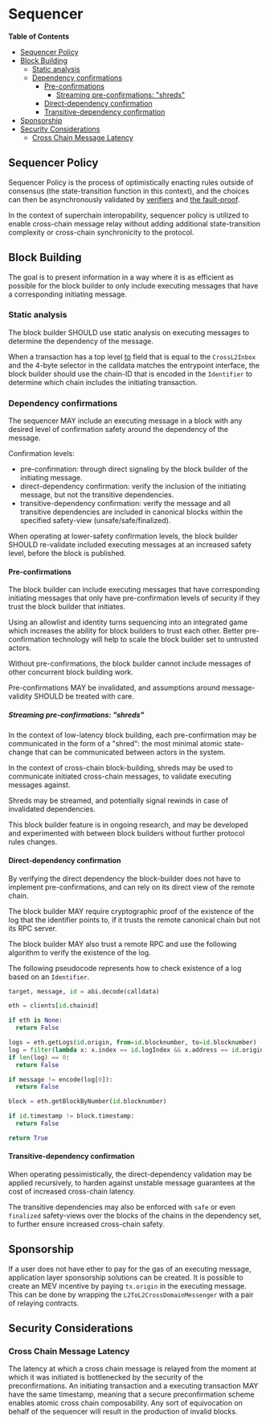 # Sequencer

<!-- START doctoc generated TOC please keep comment here to allow auto update -->
<!-- DON'T EDIT THIS SECTION, INSTEAD RE-RUN doctoc TO UPDATE -->
**Table of Contents**

- [Sequencer Policy](#sequencer-policy)
- [Block Building](#block-building)
  - [Static analysis](#static-analysis)
  - [Dependency confirmations](#dependency-confirmations)
    - [Pre-confirmations](#pre-confirmations)
      - [Streaming pre-confirmations: "shreds"](#streaming-pre-confirmations-shreds)
    - [Direct-dependency confirmation](#direct-dependency-confirmation)
    - [Transitive-dependency confirmation](#transitive-dependency-confirmation)
- [Sponsorship](#sponsorship)
- [Security Considerations](#security-considerations)
  - [Cross Chain Message Latency](#cross-chain-message-latency)

<!-- END doctoc generated TOC please keep comment here to allow auto update -->

## Sequencer Policy

Sequencer Policy is the process of optimistically enacting rules outside of consensus
(the state-transition function in this context), and the choices can then be asynchronously validated
by [verifiers](./verifier.md) and [the fault-proof](./fault_proof.md).

In the context of superchain interopability, sequencer policy is utilized to enable cross-chain message relay
without adding additional state-transition complexity or cross-chain synchronicity to the protocol.

## Block Building

The goal is to present information in a way where it is as efficient as possible for the block builder to only include
executing messages that have a corresponding initiating message.

### Static analysis

The block builder SHOULD use static analysis on executing messages to determine the dependency of the message.

When a transaction has a top level [to][tx-to] field that is equal to the `CrossL2Inbox`
and the 4-byte selector in the calldata matches the entrypoint interface,
the block builder should use the chain-ID that is encoded in the `Identifier` to determine which chain includes
the initiating transaction.

### Dependency confirmations

The sequencer MAY include an executing message in a block with any desired level
of confirmation safety around the dependency of the message.

Confirmation levels:

- pre-confirmation: through direct signaling by the block builder of the initiating message.
- direct-dependency confirmation: verify the inclusion of the initiating message, but not the transitive dependencies.
- transitive-dependency confirmation: verify the message and all transitive dependencies
  are included in canonical blocks within the specified safety-view (unsafe/safe/finalized).

When operating at lower-safety confirmation levels, the block builder SHOULD re-validate included
executing messages at an increased safety level, before the block is published.

#### Pre-confirmations

The block builder can include executing messages that have corresponding initiating messages
that only have pre-confirmation levels of security if they trust the block builder that initiates.

Using an allowlist and identity turns sequencing into an integrated game which increases the ability for
block builders to trust each other. Better pre-confirmation technology will help to scale the block builder
set to untrusted actors.

Without pre-confirmations, the block builder cannot include messages of other concurrent block building work.

Pre-confirmations MAY be invalidated, and assumptions around message-validity SHOULD be treated with care.

##### Streaming pre-confirmations: "shreds"

In the context of low-latency block building, each pre-confirmation may be communicated in the form of a "shred":
the most minimal atomic state-change that can be communicated between actors in the system.

In the context of cross-chain block-building, shreds may be used to communicate initiated cross-chain messages,
to validate executing messages against.

Shreds may be streamed, and potentially signal rewinds in case of invalidated dependencies.

This block builder feature is in ongoing research,
and may be developed and experimented with between block builders without further protocol rules changes.

#### Direct-dependency confirmation

By verifying the direct dependency the block-builder does not have to implement pre-confirmations,
and can rely on its direct view of the remote chain.

The block builder MAY require cryptographic proof of the existence of the log
that the identifier points to, if it trusts the remote canonical chain but not its RPC server.

The block builder MAY also trust a remote RPC and use the following algorithm
to verify the existence of the log.

The following pseudocode represents how to check existence of a log based on an `Identifier`.

```python
target, message, id = abi.decode(calldata)

eth = clients[id.chainid]

if eth is None:
  return False

logs = eth.getLogs(id.origin, from=id.blocknumber, to=id.blocknumber)
log = filter(lambda x: x.index == id.logIndex && x.address == id.origin)
if len(log) == 0:
  return False

if message != encode(log[0]):
  return False

block = eth.getBlockByNumber(id.blocknumber)

if id.timestamp != block.timestamp:
  return False

return True
```

[tx-to]: https://github.com/ethereum/execution-specs/blob/1fed0c0074f9d6aab3861057e1924411948dc50b/src/ethereum/frontier/fork_types.py#L52

#### Transitive-dependency confirmation

When operating pessimistically, the direct-dependency validation may be applied recursively,
to harden against unstable message guarantees at the cost of increased cross-chain latency.

The transitive dependencies may also be enforced with `safe` or even `finalized` safety-views
over the blocks of the chains in the dependency set, to further ensure increased cross-chain safety.

## Sponsorship

If a user does not have ether to pay for the gas of an executing message, application layer sponsorship
solutions can be created. It is possible to create an MEV incentive by paying `tx.origin` in the executing
message. This can be done by wrapping the `L2ToL2CrossDomainMessenger` with a pair of relaying contracts.

## Security Considerations

### Cross Chain Message Latency

The latency at which a cross chain message is relayed from the moment at which it was initiated is bottlenecked by
the security of the preconfirmations. An initiating transaction and a executing transaction MAY have the same timestamp,
meaning that a secure preconfirmation scheme enables atomic cross chain composability. Any sort of equivocation on
behalf of the sequencer will result in the production of invalid blocks.
